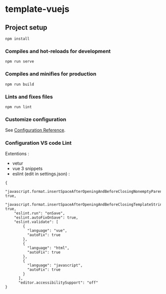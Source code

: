 # template-vuejs

## Project setup
```
npm install
```

### Compiles and hot-reloads for development
```
npm run serve
```

### Compiles and minifies for production
```
npm run build
```

### Lints and fixes files
```
npm run lint
```

### Customize configuration
See [Configuration Reference](https://cli.vuejs.org/config/).

### Configuration VS code Lint
Extentions :
- vetur
- vue 3 snippets
- eslint (edit in settings.json) :
```
{
    "javascript.format.insertSpaceAfterOpeningAndBeforeClosingNonemptyParenthesis": true,
    "javascript.format.insertSpaceAfterOpeningAndBeforeClosingTemplateStringBraces": true,
    "eslint.run": "onSave",
    "eslint.autoFixOnSave": true,
    "eslint.validate": [
        {
          "language": "vue",
          "autoFix": true
        },
        {
          "language": "html",
          "autoFix": true
        },
        {
          "language": "javascript",
          "autoFix": true
        }
      ],
      "editor.accessibilitySupport": "off"
}
```

